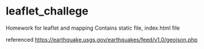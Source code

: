 # leaflet_challege
Homework for leaflet and mapping
Contains static file, index.html file

referenced
https://earthquake.usgs.gov/earthquakes/feed/v1.0/geojson.php


